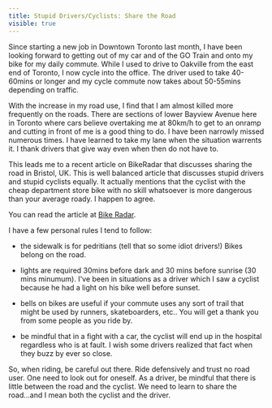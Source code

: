 ---title: Stupid Drivers/Cyclists: Share the Roadvisible: true---Since starting a new job in Downtown Toronto last month, I have been looking forward to getting out of my car and of the GO Train and onto my bike for my daily commute. While I used to drive to Oakville from the east end of Toronto, I now cycle into the office. The driver used to take 40-60mins or longer and my cycle commute now takes about 50-55mins depending on traffic.

With the increase in my road use, I find that I am almost killed more frequently on the roads. There are sections of lower Bayview Avenue here in Toronto where cars believe overtaking me at 80km/h to get to an onramp and cutting in front of me is a good thing to do. I have been narrowly missed numerous times. I have learned to take my lane when the situation warrents it. I thank drivers that give way even when then do not have to.

This leads me to a recent article on BikeRadar that discusses sharing the road in Bristol, UK. This is well balanced article that discusses stupid drivers and stupid cyclists equally. It actually mentions that the cyclist with the cheap department store bike with no skill whatsoever is more dangerous than your average roady. I happen to agree.

You can read the article at <a target="_blank" title="How to Share the Road" href="http://www.bikeradar.com/news/article/do-dangerous-cyclists-put-us-all-at-risk-29610?CPN=RSS&SOURCE=BRGENHOME">Bike Radar</a>.

I have a few personal rules I tend to follow:

- the sidewalk is for pedritians (tell that so some idiot drivers!) Bikes belong on the road.

- lights are required 30mins before dark and 30 mins before sunrise (30 mins minumum). I've been in situations as a driver which I saw a cyclist because he had a light on his bike well before sunset.

- bells on bikes are useful if your commute uses any sort of trail that might be used by runners, skateboarders, etc.. You will get a thank you from some people as you ride by.

- be mindful that in a fight with a car, the cyclist will end up in the hospital regardless who is at fault. I wish some drivers realized that fact when they buzz by ever so close.

So, when riding, be careful out there. Ride defensively and trust no road user. One need to look out for oneself. As a driver, be mindful that there is little between the road and the cyclist. We need to learn to share the road...and I mean both the cyclist and the driver.

 